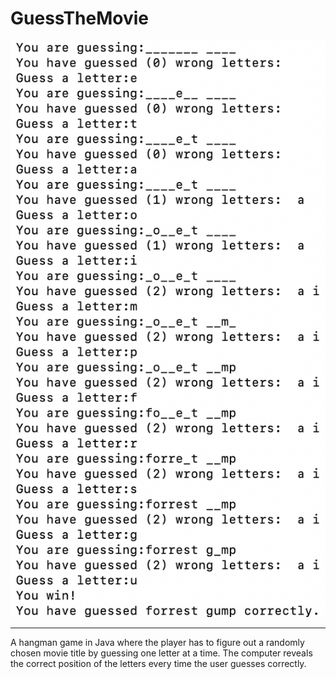 # GuessTheMovie

![](output.png)

---

A hangman game in Java where the player has to figure out a randomly chosen movie title by guessing one letter at a time. The computer reveals the correct position of the letters every time the user guesses correctly.

